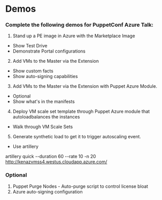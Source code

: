 # Demos

### Complete the following demos for PuppetConf Azure Talk:

1. Stand up a PE image in Azure with the Marketplace Image
  * Show Test Drive
  * Demonstrate Portal configurations
2. Add VMs to the Master via the Extension
  * Show custom facts
  * Show auto-signing capabilities
3. Add VMs to the Master via the Extension with Puppet Azure Module.
  * Optional
  * Show what's in the manifests
4. Deploy VM scale set template through Puppet Azure module that autoloadbalances the instances
  * Walk through VM Scale Sets
5. Generate synthetic load to get it to trigger autoscaling event.
  * Use artillery

artillery quick --duration 60 --rate 10 -n 20 http://kenazvmss4.westus.cloudapp.azure.com/

### Optional
1. Puppet Purge Nodes - Auto-purge script to control license bloat
2. Azure auto-signing configuration 
